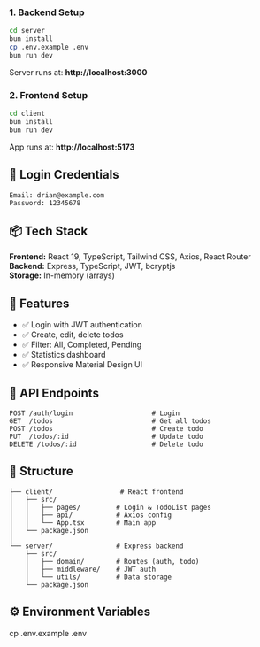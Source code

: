 ### 1. Backend Setup

```bash
cd server
bun install
cp .env.example .env
bun run dev
```

Server runs at: **http://localhost:3000**

### 2. Frontend Setup

```bash
cd client
bun install
bun run dev
```

App runs at: **http://localhost:5173**

## 🔑 Login Credentials

```
Email: drian@example.com
Password: 12345678
```

## 📦 Tech Stack

**Frontend:** React 19, TypeScript, Tailwind CSS, Axios, React Router  
**Backend:** Express, TypeScript, JWT, bcryptjs  
**Storage:** In-memory (arrays)

## 🎯 Features

- ✅ Login with JWT authentication
- ✅ Create, edit, delete todos
- ✅ Filter: All, Completed, Pending
- ✅ Statistics dashboard
- ✅ Responsive Material Design UI

## 📡 API Endpoints

```
POST /auth/login                    # Login
GET  /todos                         # Get all todos
POST /todos                         # Create todo
PUT  /todos/:id                     # Update todo
DELETE /todos/:id                   # Delete todo
```

## 📁 Structure

```
├── client/                 # React frontend
│   ├── src/
│   │   ├── pages/         # Login & TodoList pages
│   │   ├── api/           # Axios config
│   │   └── App.tsx        # Main app
│   └── package.json
│
└── server/                # Express backend
    ├── src/
    │   ├── domain/        # Routes (auth, todo)
    │   ├── middleware/    # JWT auth
    │   └── utils/         # Data storage
    └── package.json
```

## ⚙️ Environment Variables

cp .env.example .env

